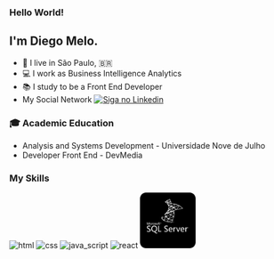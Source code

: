 
### Hello World!

## I'm Diego Melo.
- 📍  I live in São Paulo, 🇧🇷
- 💻 I work as Business Intelligence Analytics
- 📚 I study to be a Front End Developer
- My Social Network <a style="border-radius: 4px;" href="https://www.linkedin.com/in/diego-melo-1863971b2/">
    <img alt="Siga no Linkedin" src="https://img.shields.io/badge/-LinkedIn-blue?style=flat-square&logo=Linkedin&logoColor=white&link=https://www.linkedin.com/in/diego-melo-1863971b2/"> </a>


### :mortar_board: Academic Education
- Analysis and Systems Development - Universidade Nove de Julho
- Developer Front End - DevMedia


### My Skills
<img src="https://cdn.jsdelivr.net/gh/devicons/devicon/icons/html5/html5-plain-wordmark.svg" alt="html" width="100" height="100" style="max-width:100%;"></img>
<img src="https://cdn.jsdelivr.net/gh/devicons/devicon/icons/css3/css3-plain-wordmark.svg" alt="css" width="100" height="100" style="max-width:100%;">
<img src="https://cdn.jsdelivr.net/gh/devicons/devicon/icons/javascript/javascript-original.svg" alt="java_script" width="100" height="100" style="max-width:100%;"/>
<img src="https://cdn.jsdelivr.net/gh/devicons/devicon/icons/react/react-original-wordmark.svg" alt="react" width="100" height="100" style="max-width:100%;"/>
<img src="https://github.com/diego105xz/Img/blob/main/SqlServer1.png?raw=true" alt="sqlserver" width="100" height="100" style="max-width:100%;"/>
